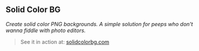 ## Solid Color BG ##
*Create solid color PNG backgrounds. A simple solution for peeps who don't wanna fiddle with photo editors.*
  > See it in action at: [solidcolorbg.com](http://www.solidcolorbg.com)
